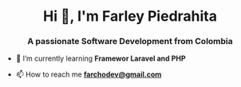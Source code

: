 <h1 align="center">Hi 👋, I'm Farley Piedrahita</h1>
<h3 align="center">A passionate Software Development from Colombia</h3>

- 🌱 I’m currently learning **Framewor Laravel and PHP**

- 📫 How to reach me **farchodev@gmail.com**
